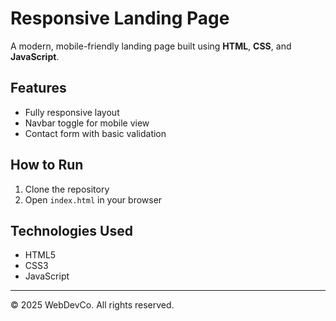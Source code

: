 # Responsive Landing Page

A modern, mobile-friendly landing page built using **HTML**, **CSS**, and **JavaScript**.

## Features
- Fully responsive layout
- Navbar toggle for mobile view
- Contact form with basic validation

## How to Run
1. Clone the repository
2. Open `index.html` in your browser

## Technologies Used
- HTML5
- CSS3
- JavaScript

---
© 2025 WebDevCo. All rights reserved.
